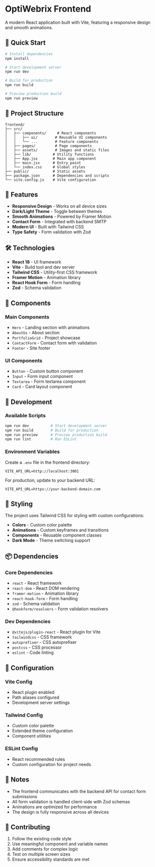 # OptiWebrix Frontend

A modern React application built with Vite, featuring a responsive design and smooth animations.

## 🚀 Quick Start

```bash
# Install dependencies
npm install

# Start development server
npm run dev

# Build for production
npm run build

# Preview production build
npm run preview
```

## 📁 Project Structure

```
frontend/
├── src/
│   ├── components/     # React components
│   │   ├── ui/        # Reusable UI components
│   │   └── ...        # Feature components
│   ├── pages/         # Page components
│   ├── assets/        # Images and static files
│   ├── lib/          # Utility functions
│   ├── App.jsx       # Main app component
│   ├── main.jsx      # Entry point
│   └── index.css     # Global styles
├── public/           # Static assets
├── package.json      # Dependencies and scripts
└── vite.config.js    # Vite configuration
```

## 🎨 Features

- **Responsive Design** - Works on all device sizes
- **Dark/Light Theme** - Toggle between themes
- **Smooth Animations** - Powered by Framer Motion
- **Contact Form** - Integrated with backend SMTP
- **Modern UI** - Built with Tailwind CSS
- **Type Safety** - Form validation with Zod

## 🛠️ Technologies

- **React 18** - UI framework
- **Vite** - Build tool and dev server
- **Tailwind CSS** - Utility-first CSS framework
- **Framer Motion** - Animation library
- **React Hook Form** - Form handling
- **Zod** - Schema validation

## 📱 Components

### Main Components
- `Hero` - Landing section with animations
- `AboutUs` - About section
- `PortfolioGrid` - Project showcase
- `ContactForm` - Contact form with validation
- `Footer` - Site footer

### UI Components
- `Button` - Custom button component
- `Input` - Form input component
- `Textarea` - Form textarea component
- `Card` - Card layout component

## 🎯 Development

### Available Scripts

```bash
npm run dev          # Start development server
npm run build        # Build for production
npm run preview      # Preview production build
npm run lint         # Run ESLint
```

### Environment Variables

Create a `.env` file in the frontend directory:

```env
VITE_API_URL=http://localhost:3001
```

For production, update to your backend URL:
```env
VITE_API_URL=https://your-backend-domain.com
```

## 🎨 Styling

The project uses Tailwind CSS for styling with custom configurations:

- **Colors** - Custom color palette
- **Animations** - Custom keyframes and transitions
- **Components** - Reusable component classes
- **Dark Mode** - Theme switching support

## 📦 Dependencies

### Core Dependencies
- `react` - React framework
- `react-dom` - React DOM rendering
- `framer-motion` - Animation library
- `react-hook-form` - Form handling
- `zod` - Schema validation
- `@hookform/resolvers` - Form validation resolvers

### Dev Dependencies
- `@vitejs/plugin-react` - React plugin for Vite
- `tailwindcss` - CSS framework
- `autoprefixer` - CSS autoprefixer
- `postcss` - CSS processor
- `eslint` - Code linting

## 🔧 Configuration

### Vite Config
- React plugin enabled
- Path aliases configured
- Development server settings

### Tailwind Config
- Custom color palette
- Extended theme configuration
- Component utilities

### ESLint Config
- React recommended rules
- Custom configuration for project needs

## 📝 Notes

- The frontend communicates with the backend API for contact form submissions
- All form validation is handled client-side with Zod schemas
- Animations are optimized for performance
- The design is fully responsive across all devices

## 🤝 Contributing

1. Follow the existing code style
2. Use meaningful component and variable names
3. Add comments for complex logic
4. Test on multiple screen sizes
5. Ensure accessibility standards are met

